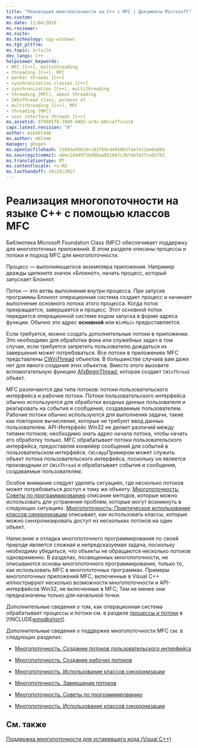 ```yaml
---
title: "Реализация многопоточности на C++ с MFC | Документы Microsoft"
ms.custom: 
ms.date: 11/04/2016
ms.reviewer: 
ms.suite: 
ms.technology: cpp-windows
ms.tgt_pltfrm: 
ms.topic: article
dev_langs: C++
helpviewer_keywords:
- MFC [C++], multithreading
- threading [C++], MFC
- worker threads [C++]
- synchronization classes [C++]
- synchronization [C++], multithreading
- threading [MFC], about threading
- CWinThread class, purpose of
- multithreading [C++], MFC
- threading [MFC]
- user interface threads [C++]
ms.assetid: 979605f8-3988-44b5-ac9c-b8cce7fcce14
caps.latest.revision: "8"
author: mikeblome
ms.author: mblome
manager: ghogen
ms.openlocfilehash: 31093e45b19cc83769c44958b3fa67e11ee0a6bb
ms.sourcegitcommit: ebec1d449f2bd98aa851667c2bfeb7e27ce657b2
ms.translationtype: MT
ms.contentlocale: ru-RU
ms.lasthandoff: 10/24/2017
---
```

# <a name="multithreading-with-c-and-mfc"></a>Реализация многопоточности на языке C++ с помощью классов MFC
Библиотека Microsoft Foundation Class (MFC) обеспечивает поддержку для многопоточных приложений. В этом разделе описаны процессы и потоки и подход MFC для многопоточности.  
  
 Процесс — выполняющегося экземпляра приложения. Например дважды щелкните значок «Блокнот», начать процесс, который запускает Блокнот.  
  
 Поток — это ветвь выполнения внутри процесса. При запуске программы Блокнот операционная система создает процесс и начинает выполнение основного потока этого процесса. Когда поток прекращается, завершается и процесс. Этот основной поток передается операционной системе кодом запуска в форме адреса функции. Обычно это адрес **основной** или `WinMain` предоставляется.  
  
 Если требуется, можно создать дополнительные потоки в приложении. Это необходимо для обработки фона или служебных задач в том случае, если требуется запретить пользователю дождаться их завершения может потребоваться. Все потоки в приложениях MFC представлены [CWinThread](../mfc/reference/cwinthread-class.md) объектов. В большинстве случаев вам даже нет для явного создания этих объектов. Вместо этого вызовите вспомогательную функцию [AfxBeginThread](../mfc/reference/application-information-and-management.md#afxbeginthread), которая создает `CWinThread` объект.  
  
 MFC различаются два типа потоков: потоки пользовательского интерфейса и рабочие потоки. Потоки пользовательского интерфейса обычно используются для обработки входных данных пользователя и реагировать на события и сообщения, создаваемые пользователем. Рабочие потоки обычно используются для выполнения задачи, такие как повторное вычисление, которые не требуют ввод данных пользователем. API-Интерфейс Win32 не делает различий между типами потоков; необходимо знать адрес начала потока, чтобы начать его обработку только. MFC обрабатывает потоки пользовательского интерфейса, предоставляя конвейер сообщений для событий в пользовательском интерфейсе. `CWinApp`Примером может служить объект потока пользовательского интерфейса, поскольку он является производным от `CWinThread` и обрабатывает события и сообщения, создаваемые пользователем.  
  
 Особое внимание следует уделять ситуациях, где несколько потоков может потребоваться доступ к тому же объекту. [Многопоточность: Советы по программированию](../parallel/multithreading-programming-tips.md) описание методов, которые можно использовать для устранения проблем, которые могут возникнуть в следующих ситуациях. [Многопоточность: Практическое использование классов синхронизации](../parallel/multithreading-how-to-use-the-synchronization-classes.md) описывает, как использовать классы, которые можно синхронизировать доступ из нескольких потоков на один объект.  
  
 Написание и отладка многопоточного программирования по своей природе является сложная и непредсказуемая задача, поскольку необходимо убедиться, что объекты не обращаются несколько потоков одновременно. В разделах, посвященных многопоточности, не описываются основы многопоточного программирования, только то, как использовать MFC в многопоточных программах. Примеры многопоточных приложений MFC, включенные в Visual C++ иллюстрируют несколько возможности многопоточности и API-интерфейсов Win32, не включенные в MFC; Тем не менее они предназначены только для начальной точки.  
  
 Дополнительные сведения о том, как операционная система обрабатывает процессы и потоки см. в разделе [процессы и потоки](http://msdn.microsoft.com/library/windows/desktop/ms684841) в [!INCLUDE[winsdkshort](../atl-mfc-shared/reference/includes/winsdkshort_md.md)].  
  
 Дополнительные сведения о поддержке многопоточности MFC см. в следующих разделах:  
  
-   [Многопоточность. Создание потоков пользовательского интерфейса](../parallel/multithreading-creating-user-interface-threads.md)  
  
-   [Многопоточность. Создание рабочих потоков](../parallel/multithreading-creating-worker-threads.md)  
  
-   [Многопоточность. Использование классов синхронизации](../parallel/multithreading-how-to-use-the-synchronization-classes.md)  
  
-   [Многопоточность. Завершение потоков](../parallel/multithreading-terminating-threads.md)  
  
-   [Многопоточность. Советы по программированию](../parallel/multithreading-programming-tips.md)  
  
-   [Многопоточность. Использование классов синхронизации](../parallel/multithreading-when-to-use-the-synchronization-classes.md)  
  
## <a name="see-also"></a>См. также  
 [Поддержка многопоточности для устаревшего кода (Visual C++)](../parallel/multithreading-support-for-older-code-visual-cpp.md)